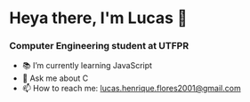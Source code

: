 # Heya there, I'm Lucas :wave:

### Computer Engineering student at UTFPR

- :books: I’m currently learning JavaScript
- 💬 Ask me about C
- 📫 How to reach me: lucas.henrique.flores2001@gmail.com
